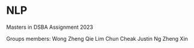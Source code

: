 # NLP
Masters in DSBA Assignment 2023

Groups members:
Wong Zheng Qie
Lim Chun Cheak
Justin Ng Zheng Xin

